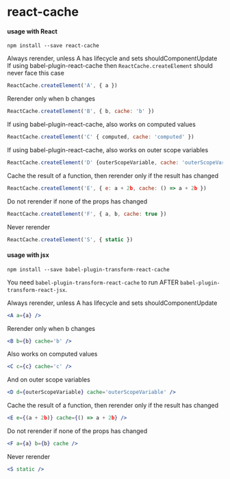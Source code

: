# react-cache


#### usage with React

```
npm install --save react-cache
```

Always rerender, unless A has lifecycle and sets shouldComponentUpdate  
If using babel-plugin-react-cache then `ReactCache.createElement` should never 
face this case
```js
ReactCache.createElement('A', { a })
```

Rerender only when b changes
```js
ReactCache.createElement('B', { b, cache: 'b' })   
```

If using babel-plugin-react-cache, also works on computed values
```js
ReactCache.createElement('C' { computed, cache: 'computed' })
```

If using babel-plugin-react-cache, also works on outer scope variables
```js
ReactCache.createElement('D' {outerScopeVariable, cache: 'outerScopeVariable' })
```

Cache the result of a function, then rerender only if the result has changed
```js
ReactCache.createElement('E', { e: a + 2b, cache: () => a + 2b })
```

Do not rerender if none of the props has changed
```js
ReactCache.createElement('F', { a, b, cache: true })
```

Never rerender
```js
ReactCache.createElement('S', { static })   
```

#### usage with jsx

```
npm install --save babel-plugin-transform-react-cache
```

You need `babel-plugin-transform-react-cache` to run AFTER `babel-plugin-transform-react-jsx`.

Always rerender, unless A has lifecycle and sets shouldComponentUpdate
```jsx
<A a={a} />
```
      
Rerender only when b changes
```jsx      
<B b={b} cache='b' />
```

Also works on computed values
```jsx
<C c={c} cache='c' />
```

And on outer scope variables
```jsx      
<D d={outerScopeVariable} cache='outerScopeVariable' />
```

Cache the result of a function, then rerender only if the result has changed
```jsx
<E e={(a + 2b)} cache={() => a + 2b} />
```

Do not rerender if none of the props has changed
```jsx      
<F a={a} b={b} cache />
```

Never rerender
```jsx
<S static /> 
